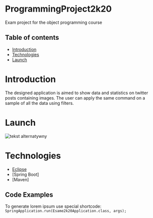 # ProgrammingProject2k20
Exam project for the object programming course

## Table of contents
* [Introduction](#Introduction)
* [Technologies](#Technologies)
* [Launch](#Launch)

# Introduction
The designed application is aimed to show data and statistics on twitter posts containing images. The user can apply the same command on a sample of all the data using filters.

# Launch
![tekst alternatywny](immagine)

# Technologies
* [Eclipse](https://bulldogjob.com/news/449-how-to-write-a-good-readme-for-your-github-project)
* [Spring Boot]
* [Maven]

## Code Examples
To generate lorem ipsum use special shortcode: `SpringApplication.run(Esame2k20Application.class, args);`
